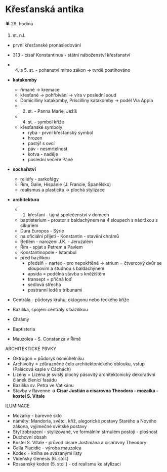 # Křesťanská antika


<aside>
🕷️ 29. hodina

</aside>

1. st. n.l.
- první křesťanské pronásledování
- 313 - císař Konstantinus - státní náboženství křesťanství
- 4. a 5. st. - pohanství mimo zákon → tvrdě postihováno

- **katakomby**
    - římané → kremace
    - křesťané → pohřbívání → víra v poslední soud
    - Domicilliny katakomby, Priscilliny katakomby → podél Via Appia
    - 2. st. - Panna Marie, Ježíš
    - 4. st. - symbol kříže
    - křesťanské symboly
        - ryba - první křesťanský symbol
        - hrozen
        - pastýř s ovcí
        - páv - nesmrtelnost
        - kotva - naděje
        - poslední večeře Páně
- **sochařství**
    - reliéfy - sarkofágy
    - Řím, Galie, Hispánie (J. Francie, Španělsko)
    - realismus a plasticita → plochá stylizace
- **architektura**
    - 1. křesťani - tajná společenství v domech
    - baptisterium - prostor s baldachýnem na 4 sloupech s nádržkou s cikuriem
    - Dura Europos - Sýrie
    - na oficiální přijetí - Konstantin - stavění chrámů
    - Betlém - narození J.K. - Jeruzalém
    - Řím - spjat s Petrem a Pavlem
    - Konstantinopole - Istambul
    - před bazilikou
        - předsíň = nartex - pro nepokřtěné → atrium = čtvercový dvůr se sloupovím a studnou s baldachýnem
        - apsida = podélná stavba s kněžištěm
        - transept = příčná loď
        - sedlová střecha
        - postranní lodě s tribunami
- Centrála - půdorys kruhu, oktogonu nebo řeckého kříže
- Bazilika, spojení centrály s bazilikou
- Chrámy
- Baptisteria
- Mauzolea - S. Constanza v Římě

ARCHITEKTICKÉ PRVKY

- Oktrogon = půdorys osmiúhelníku
- Archivolty = zdůrazněné čelo architektonického oblouku, vstup (Palácová kaple
v Cáchách)
- Lizény = Lizéna je svislý plochý pásovitý architektonický dekorativní článek členící fasádu
- Bazilika sv. Petra ve Vatikánu
- Stavby v Ravenne
**→ Císar Justián a cisarovna Theodora - mozaika - kostel S. Vitale**

ILUMINACE

- Mozaiky - barevné sklo
- náměty: Mandorla, světci, kříž, alegorické postavy Starého a Nového zákona, vyjimečné světské postavy
- Styl zobrazení - stylizované, ve formálním strnulém postoji - plošnost
- Duchovní obsah
- Kostel S. Vitale - průvod císare Justiniána a císařovny Theodory
- Galla Placidie - výroba mauzolea
- Kodex = kniha se svázanými listy
- Vídeňský Genesis (6. stol.)
- Rossanský kodex (5. stol.) - od realismu ke stylizaci